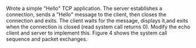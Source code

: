 Wrote a simple "Hello" TCP application. The server establishes a connection, sends a "Hello" message to the client, then closes the connection and exits. The client waits for the message, displays it,and exits when the connection is closed (read system call returns 0). Modify the echo client and server to implement this. Figure 4 shows the system call sequence and packet exchanges.
